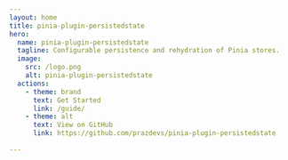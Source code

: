 ```yaml
---
layout: home
title: pinia-plugin-persistedstate
hero:
  name: pinia-plugin-persistedstate
  tagline: Configurable persistence and rehydration of Pinia stores.
  image:
    src: /logo.png
    alt: pinia-plugin-persistedstate
  actions:
    - theme: brand
      text: Get Started
      link: /guide/
    - theme: alt
      text: View on GitHub
      link: https://github.com/prazdevs/pinia-plugin-persistedstate
  
---
```


